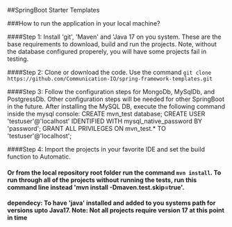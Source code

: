 ##SpringBoot Starter Templates

###How to run the application in your local machine?

####Step 1: Install 'git', 'Maven' and 'Java 17 on you system.  These are the base requirements to download, build and run the projects.   Note, without the database configured properely, you will have some projects fail in testing.

####Step 2: Clone or download the code.  Use the command `git clone https://github.com/Communication-IO/spring-framework-templates.git`

####Step 3: Follow the configuration steps for MongoDb, MySqlDb, and PostgressDb.  Other configuration steps will be needed for other SpringBoot in the future. 
After installing the MySQL DB, execute the following command inside the mysql console:
CREATE  mvn_test database;
CREATE USER 'testuser'@'localhost' IDENTIFIED WITH mysql_native_password BY 'password';
GRANT ALL PRIVILEGES ON mvn_test.* TO 'testuser'@'localhost';




####Step 4: Import the projects in your favorite IDE and set the build function to Automatic.
####   Or from the local repository root folder run the command `mvn install`.  To run through all of the projects without running the tests, run this command line instead 'mvn install -Dmaven.test.skip=true'.

#### dependecy: To have 'java' installed and added to you systems path for versions upto Java17.  Note: Not all projects require version 17 at this point in time

